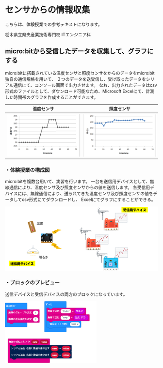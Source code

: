 # センサからの情報収集

こちらは、体験授業での参考テキストになります。

栃木県立県央産業技術専門校 ITエンジニア科

## micro:bitから受信したデータを収集して、グラフにする

micro:bitに搭載されている温度センサと照度センサをからのデータをmicro:bit独自の通信規格を用いて、
２つのデータを送受信し、受け取ったデータをシリアル通信にて、コンソール画面で出力させます。
なお、出力されたデータはcsv形式のファイルとして、ダウンロード可能なため、Microsoft Excelにて、計測した時間帯のグラフを作成することができます。

| 温度センサ | 照度センサ |
|---|---|
|![温度センサ](./images/image20.png) | ![照度センサ](./images/image21.png)|


### ・体験授業の構成図

micro:bitを複数台用いて、実習を行います。
一台を送信用デバイスとして、無線通信により、温度センサ及び照度センサからの値を送信します。
各受信用デバイスには、無線通信により、送られてきた温度センサ及び照度センサの値をデータしてcsv形式にてダウンロードし、
Excelにてグラフにすることができる。

![外観図](./images/image10.png)

### ・ブロックのプレビュー

送信デバイスと受信デバイスの両方のブロックになっています。

<img src="https://github.com/Takumi941228/iot_mokahokuryo/blob/master/.github/makecode/blocks.png" width="60%">
